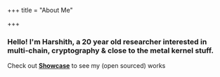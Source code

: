 +++
title = "About Me"

+++



### Hello! I'm Harshith, a 20 year old researcher interested in multi-chain, cryptography & close to the metal kernel stuff.




Check out [**Showcase**](/showcase) to see my (open sourced) works   









